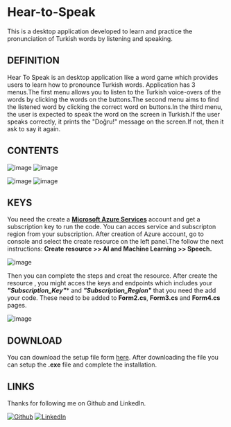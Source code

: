 # Hear-to-Speak
This is a desktop application developed to learn and practice the pronunciation of Turkish words by listening and speaking.

## DEFINITION

Hear To Speak is an desktop application like a word game which provides users to learn how to pronounce Turkish words. Application has 3 menus.The first menu allows you to listen to the Turkish voice-overs of the words by clicking the words on the buttons.The second menu aims to find the listened word by clicking the correct word on buttons.In the third menu, the user is expected to speak the word on the screen in Turkish.If the user speaks correctly, it prints the "Doğru!" message on the screen.If not, then it ask to say it again.

## CONTENTS 

![image](https://www.linkpicture.com/q/WhatsApp-Image-2023-02-04-at-22.49.27.jpeg)  ![image](https://www.linkpicture.com/q/WhatsApp-Image-2023-02-04-at-22.50.41.jpeg)

![image](https://www.linkpicture.com/q/WhatsApp-Image-2023-02-04-at-22.51.08.jpeg)  ![image](https://www.linkpicture.com/q/WhatsApp-Image-2023-02-04-at-22.52.29.jpeg)


## KEYS 
You need the create a **[Microsoft Azure Services](https://portal.azure.com/#create/Microsoft.CognitiveServicesSpeechServices)** account and get a subscription key to run the code. You can acces service and subscripton region from your subscription.
After creation of Azure account, go to console and select the create resource on the left panel.The follow the next instructions:
**Create resource >> AI and Machine Learning >> Speech.**

![image](https://www.linkpicture.com/q/WhatsApp-Image-2023-02-04-at-22.24.03_1.jpeg)

Then you can complete the steps and creat the resource. After create the resource , you might acces the keys and endpoints which includes your ***"Subscription_Key"**** and ***"Subscription_Region"*** that you need the add your code. These need to be added to **Form2.cs**, **Form3.cs** and **Form4.cs** pages.


![image](https://www.linkpicture.com/q/WhatsApp-Image-2023-02-04-at-22.08.26.jpeg)
## DOWNLOAD 

You can download the setup file form [here](https://drive.google.com/drive/folders/1KXulqEoTlYojuCza5GMs-CJN-Wq0Eqd8?usp=sharing). After downloading the file you can setup the **.exe** file and complete the installation.

## LINKS
Thanks for following me on Github and LinkedIn.

  [![Github](https://icons.iconarchive.com/icons/limav/flat-gradient-social/48/Github-icon.png)](https://github.com/mustidev)  [![LinkedIn](https://icons.iconarchive.com/icons/limav/flat-gradient-social/48/Linkedin-icon.png)](https://www.linkedin.com/in/mustafa8demir/)



